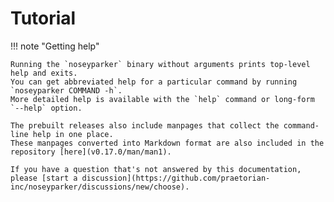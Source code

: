 # Tutorial

!!! note "Getting help"

    Running the `noseyparker` binary without arguments prints top-level help and exits.
    You can get abbreviated help for a particular command by running `noseyparker COMMAND -h`.
    More detailed help is available with the `help` command or long-form `--help` option.

    The prebuilt releases also include manpages that collect the command-line help in one place.
    These manpages converted into Markdown format are also included in the repository [here](v0.17.0/man/man1).

    If you have a question that's not answered by this documentation, please [start a discussion](https://github.com/praetorian-inc/noseyparker/discussions/new/choose).
